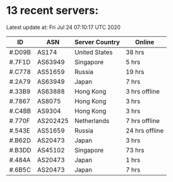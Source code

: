 # 13 recent servers:

Latest update at: Fri Jul 24 07:10:17 UTC 2020

| ID | ASN | Server Country | Online |
| -- | --- | -------------- | ------ |
| #.D09B | AS174 | United States | 38 hrs |
| #.7F1D | AS63949 | Singapore | 5 hrs |
| #.C778 | AS51659 | Russia | 19 hrs |
| #.2A79 | AS63949 | Japan | 7 hrs |
| #.33B9 | AS63888 | Hong Kong | 3 hrs offline |
| #.7867 | AS8075 | Hong Kong | 3 hrs |
| #.C4BB | AS9304 | Hong Kong | 3 hrs |
| #.770F | AS202425 | Netherlands | 7 hrs offline |
| #.543E | AS51659 | Russia | 24 hrs offline |
| #.B62D | AS20473 | Japan | 3 hrs |
| #.B3DD | AS45102 | Singapore | 73 hrs |
| #.484A | AS20473 | Japan | 1 hrs |
| #.6B5C | AS20473 | Japan | 7 hrs |

